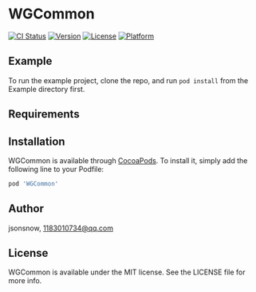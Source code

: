 # WGCommon

[![CI Status](https://img.shields.io/travis/jsonsnow/WGCommon.svg?style=flat)](https://travis-ci.org/jsonsnow/WGCommon)
[![Version](https://img.shields.io/cocoapods/v/WGCommon.svg?style=flat)](https://cocoapods.org/pods/WGCommon)
[![License](https://img.shields.io/cocoapods/l/WGCommon.svg?style=flat)](https://cocoapods.org/pods/WGCommon)
[![Platform](https://img.shields.io/cocoapods/p/WGCommon.svg?style=flat)](https://cocoapods.org/pods/WGCommon)

## Example

To run the example project, clone the repo, and run `pod install` from the Example directory first.

## Requirements

## Installation

WGCommon is available through [CocoaPods](https://cocoapods.org). To install
it, simply add the following line to your Podfile:

```ruby
pod 'WGCommon'
```

## Author

jsonsnow, 1183010734@qq.com

## License

WGCommon is available under the MIT license. See the LICENSE file for more info.
